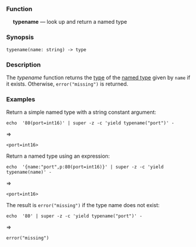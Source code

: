 ### Function

&emsp; **typename** &mdash; look up and return a named type

### Synopsis

```
typename(name: string) -> type
```

### Description

The _typename_ function returns the [type](../../formats/zson.md#25-types) of the
[named type](../../formats/zson.md#258-named-type) given by `name` if it exists.  Otherwise, `error("missing")` is returned.

### Examples

Return a simple named type with a string constant argument:
```mdtest-command
echo  '80(port=int16)' | super -z -c 'yield typename("port")' -
```
=>
```mdtest-output
<port=int16>
```
Return a named type using an expression:
```mdtest-command
echo  '{name:"port",p:80(port=int16)}' | super -z -c 'yield typename(name)' -
```
=>
```mdtest-output
<port=int16>
```
The result is `error("missing")` if the type name does not exist:
```mdtest-command
echo  '80' | super -z -c 'yield typename("port")' -
```
=>
```mdtest-output
error("missing")
```
